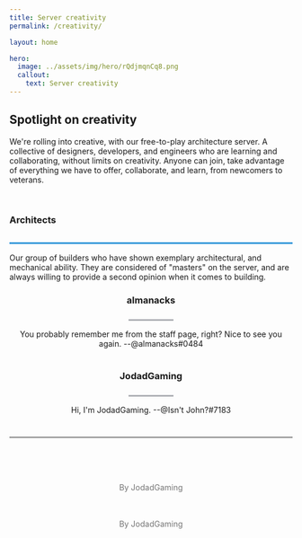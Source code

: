 ```yaml
---
title: Server creativity
permalink: /creativity/

layout: home

hero:
  image: ../assets/img/hero/rQdjmqnCq8.png
  callout:
    text: Server creativity
---
```


## Spotlight on creativity
We're rolling into creative, with our free-to-play architecture server. A collective of designers, developers, and engineers who are learning and collaborating, without limits on creativity. Anyone can join, take advantage of everything we have to offer, collaborate, and learn, from newcomers to veterans.

<h3 style="line-height: 5rem; border-bottom: 3px #3397D9 solid;">Architects</h3>
Our group of builders who have shown exemplary architectural, and mechanical ability. They are considered of "masters" on the server, and are always willing to provide a second opinion when it comes to building.

<div class="usa-grid-full">
        <div class="usa-width-one-half">
              <center>
              <img src="https://crafatar.com/renders/head/6ea8bbd124964389a12fa3e1fc74372c?scale=10&overlay" alt="" style="max-width: 80px; margin-top: 1.5rem; margin-bottom: -3rem;">
              <h3>almanacks</h3>
              <hr style="margin-top: 1.5rem; width: 5rem; border-top: 3px solid #aeb0b5; background: #fff; color: #fff">
              <p style="margin-bottom: 1rem; max-width: 65rem;">You probably remember me from the staff page, right? Nice to see you again. --@almanacks#0484</p></center>
          </div>
        <div class="usa-width-one-half">
              <center>
              <img src="https://crafatar.com/renders/head/3bb91abef98c4970ac822cd8c8f25ff5?scale=10&overlay" alt=""  style="max-width: 80px; margin-top: 1.5rem; margin-bottom: -3rem;">
              <h3>JodadGaming</h3>
              <hr style="margin-top: 1.5rem; width: 5rem; border-top: 3px solid #aeb0b5; background: #fff; color: #fff">
              <p style="margin-bottom: 1rem; max-width: 65rem;">Hi, I'm JodadGaming. --@Isn't John?#7183</p></center>
          </div>
</div>

<hr style="margin-top: 2.5rem; margin-bottom: 3.5rem;">

<div class="usa-grid-full">
      <img src="https://novelmc.net/assets/img/hero/rQdjmqnCq8.png" alt="">
      <p style="text-align: center; margin-top: 1.5rem; margin-bottom: 1.5rem; color: #757575;">By JodadGaming</p>
</div>

<div class="usa-grid-full">
      <img src="https://novelmc.net/assets/img/hero/h9qmclx8Hg.png" alt="">
      <p style="text-align: center; margin-top: 1.5rem; color: #757575;">By JodadGaming</p>
</div>
